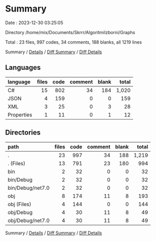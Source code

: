 # Summary

Date : 2023-12-30 03:25:05

Directory /home/mix/Documents/Skrrr/AlgoritmiIzborni/Graphs

Total : 23 files,  997 codes, 34 comments, 188 blanks, all 1219 lines

Summary / [Details](details.md) / [Diff Summary](diff.md) / [Diff Details](diff-details.md)

## Languages
| language | files | code | comment | blank | total |
| :--- | ---: | ---: | ---: | ---: | ---: |
| C# | 15 | 802 | 34 | 184 | 1,020 |
| JSON | 4 | 159 | 0 | 0 | 159 |
| XML | 3 | 25 | 0 | 3 | 28 |
| Properties | 1 | 11 | 0 | 1 | 12 |

## Directories
| path | files | code | comment | blank | total |
| :--- | ---: | ---: | ---: | ---: | ---: |
| . | 23 | 997 | 34 | 188 | 1,219 |
| . (Files) | 13 | 791 | 23 | 180 | 994 |
| bin | 2 | 32 | 0 | 0 | 32 |
| bin/Debug | 2 | 32 | 0 | 0 | 32 |
| bin/Debug/net7.0 | 2 | 32 | 0 | 0 | 32 |
| obj | 8 | 174 | 11 | 8 | 193 |
| obj (Files) | 4 | 144 | 0 | 0 | 144 |
| obj/Debug | 4 | 30 | 11 | 8 | 49 |
| obj/Debug/net7.0 | 4 | 30 | 11 | 8 | 49 |

Summary / [Details](details.md) / [Diff Summary](diff.md) / [Diff Details](diff-details.md)